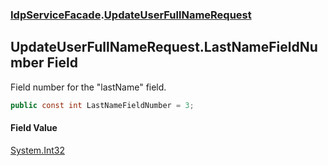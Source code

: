 ### [IdpServiceFacade](../index.md 'IdpServiceFacade').[UpdateUserFullNameRequest](index.md 'IdpServiceFacade\.UpdateUserFullNameRequest')

## UpdateUserFullNameRequest\.LastNameFieldNumber Field

Field number for the "lastName" field\.

```csharp
public const int LastNameFieldNumber = 3;
```

#### Field Value
[System\.Int32](https://learn.microsoft.com/en-us/dotnet/api/system.int32 'System\.Int32')